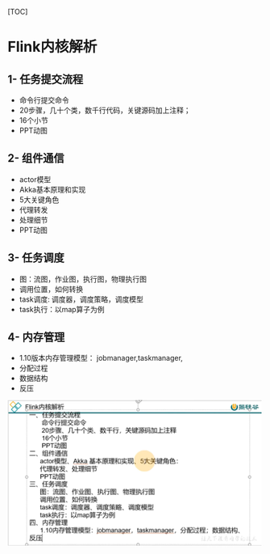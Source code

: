 

[TOC]



# Flink内核解析

## 1- 任务提交流程

- 命令行提交命令
- 20步骤，几十个类，数千行代码，关键源码加上注释；
- 16个小节
- PPT动图

## 2- 组件通信

- actor模型
- Akka基本原理和实现
- 5大关键角色
- 代理转发
- 处理细节
- PPT动图

## 3- 任务调度

- 图：流图，作业图，执行图，物理执行图
- 调用位置，如何转换
- task调度: 调度器，调度策略，调度模型
- task执行：以map算子为例

## 4- 内存管理

- 1.10版本内存管理模型： jobmanager,taskmanager,
- 分配过程
- 数据结构
- 反压



![image-20221028231120460](images/image-20221028231120460.png)